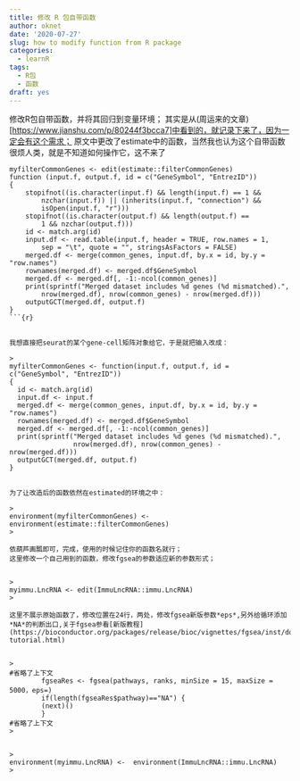 ```yaml
---
title: 修改 R 包自带函数
author: oknet
date: '2020-07-27'
slug: how to modify function from R package
categories:
  - learnR
tags:
  - R包
  - 函数
draft: yes
---
```


修改R包自带函数，并将其回归到变量环境；
其实是从(周运来的文章)[https://www.jianshu.com/p/80244f3bcca7]中看到的，就记录下来了，因为一定会有这个需求；
原文中更改了estimate中的函数，当然我也认为这个自带函数很烦人类，就是不知道如何操作它，这不来了

```
myfilterCommonGenes <- edit(estimate::filterCommonGenes)
function (input.f, output.f, id = c("GeneSymbol", "EntrezID")) 
{
    stopifnot((is.character(input.f) && length(input.f) == 1 && 
        nzchar(input.f)) || (inherits(input.f, "connection") && 
        isOpen(input.f, "r")))
    stopifnot((is.character(output.f) && length(output.f) == 
        1 && nzchar(output.f)))
    id <- match.arg(id)
    input.df <- read.table(input.f, header = TRUE, row.names = 1, 
        sep = "\t", quote = "", stringsAsFactors = FALSE)
    merged.df <- merge(common_genes, input.df, by.x = id, by.y = "row.names")
    rownames(merged.df) <- merged.df$GeneSymbol
    merged.df <- merged.df[, -1:-ncol(common_genes)]
    print(sprintf("Merged dataset includes %d genes (%d mismatched).", 
        nrow(merged.df), nrow(common_genes) - nrow(merged.df)))
    outputGCT(merged.df, output.f)
}
```{r}


我想直接把seurat的某个gene-cell矩阵对象给它，于是就把输入改成：

>
myfilterCommonGenes <- function(input.f, output.f, id = c("GeneSymbol", "EntrezID"))
{
  id <- match.arg(id)
  input.df <- input.f
  merged.df <- merge(common_genes, input.df, by.x = id, by.y = "row.names")
  rownames(merged.df) <- merged.df$GeneSymbol
  merged.df <- merged.df[, -1:-ncol(common_genes)]
  print(sprintf("Merged dataset includes %d genes (%d mismatched).",
                nrow(merged.df), nrow(common_genes) - nrow(merged.df)))
  outputGCT(merged.df, output.f)
}


为了让改造后的函数依然在estimated的环境之中：

>
environment(myfilterCommonGenes) <-  environment(estimate::filterCommonGenes)
> 

依葫芦画瓢即可，完成，使用的时候记住你的函数名就行；
这里修改一个自己用到的函数，修改fgsea的参数适应新的参数形式；


>
myimmu.LncRNA <- edit(ImmuLncRNA::immu.LncRNA)
>

这里不展示原始函数了，修改位置在24行，两处，修改fgsea新版参数*eps*,另外给循环添加*NA*的判断出口,关于fgsea参看[新版教程](https://bioconductor.org/packages/release/bioc/vignettes/fgsea/inst/doc/fgsea-tutorial.html)


>
#省略了上下文
        fgseaRes <- fgsea(pathways, ranks, minSize = 15, maxSize = 5000，eps=)
        if(length(fgseaRes$pathway)=="NA") {
        (next)()
        }
#省略了上下文
>


>
environment(myimmu.LncRNA) <-  environment(ImmuLncRNA::immu.LncRNA)
>